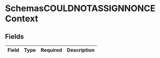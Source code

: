 # SchemasCOULDNOTASSIGNNONCEContext


## Fields

| Field       | Type        | Required    | Description |
| ----------- | ----------- | ----------- | ----------- |